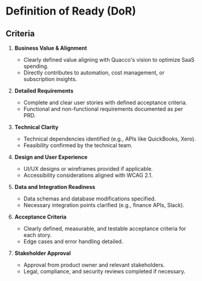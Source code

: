 
# Definition of Ready (DoR)

## Criteria

1. **Business Value & Alignment**
   - Clearly defined value aligning with Quacco's vision to optimize SaaS spending.
   - Directly contributes to automation, cost management, or subscription insights.

2. **Detailed Requirements**
   - Complete and clear user stories with defined acceptance criteria.
   - Functional and non-functional requirements documented as per PRD.

3. **Technical Clarity**
   - Technical dependencies identified (e.g., APIs like QuickBooks, Xero).
   - Feasibility confirmed by the technical team.

4. **Design and User Experience**
   - UI/UX designs or wireframes provided if applicable.
   - Accessibility considerations aligned with WCAG 2.1.

5. **Data and Integration Readiness**
   - Data schemas and database modifications specified.
   - Necessary integration points clarified (e.g., finance APIs, Slack).

6. **Acceptance Criteria**
   - Clearly defined, measurable, and testable acceptance criteria for each story.
   - Edge cases and error handling detailed.

7. **Stakeholder Approval**
   - Approval from product owner and relevant stakeholders.
   - Legal, compliance, and security reviews completed if necessary.

